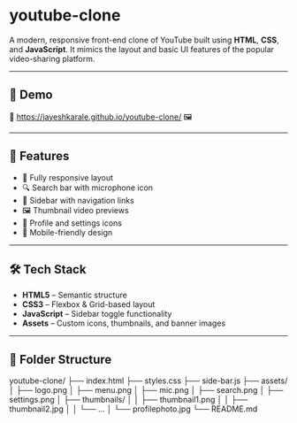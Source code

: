 # youtube-clone

A modern, responsive front-end clone of YouTube built using **HTML**, **CSS**, and **JavaScript**. It mimics the layout and basic UI features of the popular video-sharing platform.

---

## 📸 Demo

🔗 https://jayeshkarale.github.io/youtube-clone/
🖼️ 

---

## 🚀 Features

- 🎨 Fully responsive layout
- 🔍 Search bar with microphone icon
- 📂 Sidebar with navigation links
- 🖼️ Thumbnail video previews
- 👤 Profile and settings icons
- 📱 Mobile-friendly design

---

## 🛠️ Tech Stack

- **HTML5** – Semantic structure
- **CSS3** – Flexbox & Grid-based layout
- **JavaScript** – Sidebar toggle functionality
- **Assets** – Custom icons, thumbnails, and banner images

---

## 📁 Folder Structure

youtube-clone/
├── index.html
├── styles.css
├── side-bar.js
├── assets/
│ ├── logo.png
│ ├── menu.png
│ ├── mic.png
│ ├── search.png
│ ├── settings.png
│ ├── thumbnails/
│ │ ├── thumbnail1.png
│ │ ├── thumbnail2.jpg
│ │ └── ...
│ └── profilephoto.jpg
└── README.md
